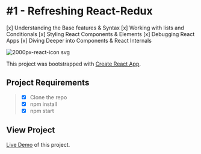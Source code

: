 # \#1 - Refreshing React-Redux

[x] Understanding the Base features & Syntax
[x] Working with lists and Conditionals
[x] Styling React Components & Elements
[x] Debugging React Apps
[x] Diving Deeper into Components & React Internals

![2000px-react-icon svg](https://user-images.githubusercontent.com/25851867/44057611-561139ba-9f11-11e8-816e-ab35862c075a.png)

This project was bootstrapped with [Create React App](https://github.com/facebookincubator/create-react-app).

## Project Requirements

> * [x] Clone the repo
> * [x] npm install
> * [x] npm start

## View Project

[Live Demo](https://esteban-towerz.github.io/react-practice/) of this project.